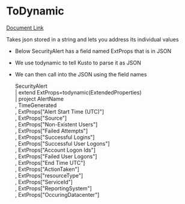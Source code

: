 # ToDynamic

[Document Link](https://kusto.azurewebsites.net/docs/query/todynamicfunction.html)

Takes json stored in a string and lets you address its individual values

- Below SecurityAlert has a field named ExtProps that is in JSON
- We use todynamic to tell Kusto to parse it as JSON
- We can then call into the JSON using the field names

    SecurityAlert  
    | extend ExtProps=todynamic(ExtendedProperties)  
    | project AlertName  
            , TimeGenerated  
            , ExtProps["Alert Start Time (UTC)"]  
            , ExtProps["Source"]  
            , ExtProps["Non-Existent Users"]  
            , ExtProps["Failed Attempts"]  
            , ExtProps["Successful Logins"]  
            , ExtProps["Successful User Logons"]  
            , ExtProps["Account Logon Ids"]  
            , ExtProps["Failed User Logons"]  
            , ExtProps["End Time UTC"]  
            , ExtProps["ActionTaken"]  
            , ExtProps["resourceType"]  
            , ExtProps["ServiceId"]  
            , ExtProps["ReportingSystem"]  
            , ExtProps["OccuringDatacenter"]
